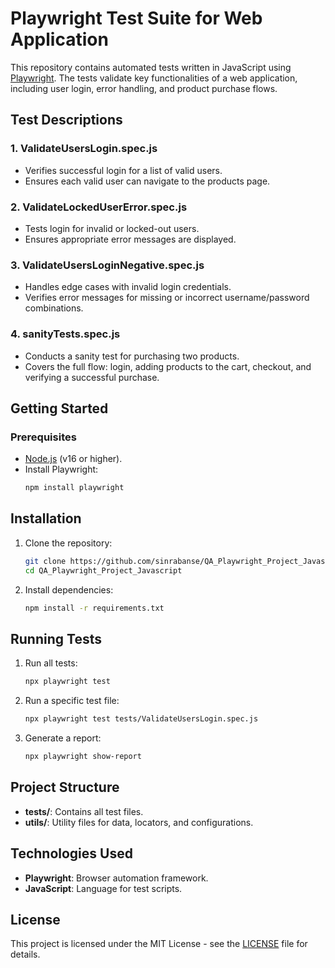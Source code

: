 # Playwright Test Suite for Web Application

This repository contains automated tests written in JavaScript using [Playwright](https://playwright.dev/). The tests validate key functionalities of a web application, including user login, error handling, and product purchase flows.

## Test Descriptions

### 1. **ValidateUsersLogin.spec.js**
- Verifies successful login for a list of valid users.
- Ensures each valid user can navigate to the products page.

### 2. **ValidateLockedUserError.spec.js**
- Tests login for invalid or locked-out users.
- Ensures appropriate error messages are displayed.

### 3. **ValidateUsersLoginNegative.spec.js**
- Handles edge cases with invalid login credentials.
- Verifies error messages for missing or incorrect username/password combinations.

### 4. **sanityTests.spec.js**
- Conducts a sanity test for purchasing two products.
- Covers the full flow: login, adding products to the cart, checkout, and verifying a successful purchase.

## Getting Started

### Prerequisites
- [Node.js](https://nodejs.org/) (v16 or higher).
- Install Playwright:
  ```bash
  npm install playwright

## Installation

1. Clone the repository:
   ```bash
   git clone https://github.com/sinrabanse/QA_Playwright_Project_Javascript.git
   cd QA_Playwright_Project_Javascript

2. Install dependencies:
   ```bash
   npm install -r requirements.txt

## Running Tests

1. Run all tests:
   ```bash
   npx playwright test

2. Run a specific test file:
   ```bash
   npx playwright test tests/ValidateUsersLogin.spec.js

3. Generate a report:
   ```bash
   npx playwright show-report

## Project Structure

- **tests/**: Contains all test files.
- **utils/**: Utility files for data, locators, and configurations.

## Technologies Used

- **Playwright**: Browser automation framework.
- **JavaScript**: Language for test scripts.

## License

This project is licensed under the MIT License - see the [LICENSE](LICENSE) file for details.
